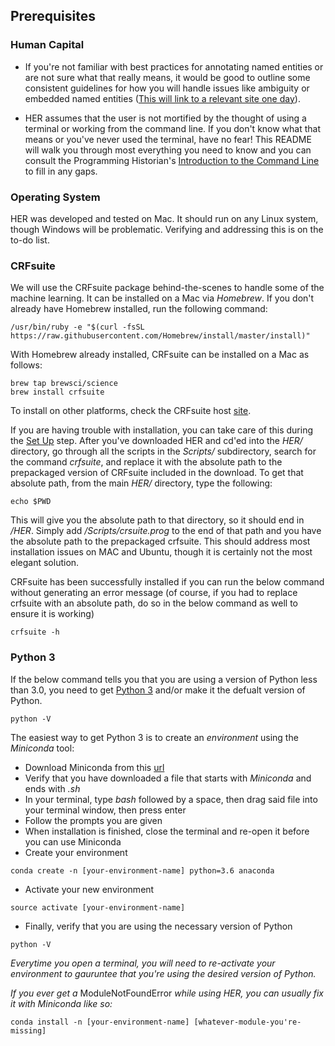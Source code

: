## Prerequisites

### Human Capital

* If you're not familiar with best practices for annotating named entities or are not sure what that really means, it would be good to outline some consistent guidelines for how you will handle issues like ambiguity or embedded named entities ([This will link to a relevant site one day](https://www.youtube.com/watch?v=T0RvPYRRRbE)).

* HER assumes that the user is not mortified by the thought of using a terminal or working from the command line. If you don't know what that means or you've never used the terminal, have no fear! This README will walk you through most everything you need to know and you can consult the Programming Historian's [Introduction to the Command Line](https://programminghistorian.org/en/lessons/intro-to-bash) to fill in any gaps.

### Operating System

HER was developed and tested on Mac. It should run on any Linux system, though Windows will be problematic. Verifying and addressing this is on the to-do list.

### CRFsuite

We will use the CRFsuite package behind-the-scenes to handle some of the machine learning. It can be installed on a Mac via *Homebrew*. If you don't already have Homebrew installed, run the following command:

```
/usr/bin/ruby -e "$(curl -fsSL https://raw.githubusercontent.com/Homebrew/install/master/install)"
```

With Homebrew already installed, CRFsuite can be installed on a Mac as follows:

```
brew tap brewsci/science
brew install crfsuite
```

To install on other platforms, check the CRFsuite host [site](http://www.chokkan.org/software/crfsuite/).

If you are having trouble with installation, you can take care of this during the [Set Up](https://github.com/alexerdmann/HER/blob/master/Scripts/Set_Up.md)
step. After you've downloaded HER and cd'ed into the *HER/* directory, go through all the scripts in the *Scripts/* subdirectory, search for the command *crfsuite*, and replace it with the absolute path to the prepackaged version of CRFsuite included in the download. To get that absolute path, from the main *HER/* directory, type the following:

```
echo $PWD
```

This will give you the absolute path to that directory, so it should end in */HER*. Simply add */Scripts/crsuite.prog* to the end of that path and you have the absolute path to the prepackaged crfsuite. This should address most installation issues on MAC and Ubuntu, though it is certainly not the most elegant solution.

CRFsuite has been successfully installed if you can run the below command without generating an error message (of course, if you had to replace crfsuite with an absolute path, do so in the below command as well to ensure it is working)

```
crfsuite -h
```

### Python 3

If the below command tells you that you are using a version of Python less than 3.0, you need to get [Python 3](https://www.python.org/download/releases/3.0/) and/or make it the defualt version of Python.

```
python -V
```

The easiest way to get Python 3 is to create an *environment* using the *Miniconda* tool:
* Download Miniconda from this [url](https://conda.io/miniconda.html`)
* Verify that you have downloaded a file that starts with *Miniconda* and ends with *.sh*
* In your terminal, type *bash* followed by a space, then drag said file into your terminal window, then press enter
* Follow the prompts you are given
* When installation is finished, close the terminal and re-open it before you can use Miniconda
* Create your environment
```
conda create -n [your-environment-name] python=3.6 anaconda
```
* Activate your new environment
```
source activate [your-environment-name]
```
* Finally, verify that you are using the necessary version of Python
```
python -V
```

*Everytime you open a terminal, you will need to re-activate your environment to gauruntee that you're using the desired version of Python.*

*If you ever get a* ModuleNotFoundError *while using HER, you can usually fix it with Miniconda like so:*
```
conda install -n [your-environment-name] [whatever-module-you're-missing]
```
